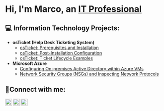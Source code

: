 <h1>Hi, I'm Marco, an <a href="https://linkedin.com/in/Josh">IT Professional</a></h1>

<h2>💻 Information Technology Projects:</h2>

- <b>osTicket (Help Desk Ticketing System)</b>
  - [osTicket: Prerequisites and Installation](https://github.com/Mcorona9/osticket-prereqs)
  - [osTicket: Post-Installation Configuration](https://github.com/Mcorona9/post-install-config)
  - [osTicket: Ticket Lifecycle Examples](https://github.com/Mcorona9/ticket-lifecycle)
- <b>Microsoft Azure</b>
  - [Configuring On-premises Active Directory within Azure VMs](https://github.com/Mcorona/configure-ad)
  - [Network Security Groups (NSGs) and Inspecting Network Protocols](https://github.com/Mcorona/azure-network-protocols)

<h2>🤳Connect with me:</h2>

[<img align="left" alt="Josh | Twitter" width="22px" src="https://cdn.jsdelivr.net/npm/simple-icons@v3/icons/twitter.svg" />][twitter]
[<img align="left" alt="Josh | LinkedIn" width="22px" src="https://cdn.jsdelivr.net/npm/simple-icons@v3/icons/linkedin.svg" />][linkedin]
[<img align="left" alt="Josh | Instagram" width="22px" src="https://cdn.jsdelivr.net/npm/simple-icons@v3/icons/instagram.svg" />][instagram]

[twitter]: https://twitter.com/Marco
[instagram]: https://www.instagram.com/Marco
[linkedin]: https://linkedin.com/in/Marco
